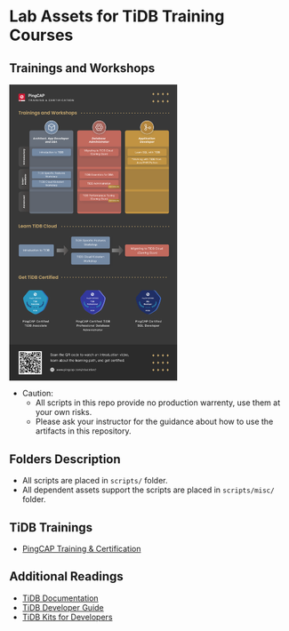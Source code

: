 # Lab Assets for TiDB Training Courses
## Trainings and Workshops
<img src="./ninja-kits/diagram/PE_EN.png" width="60%" align="top"/>

+ Caution:
  + All scripts in this repo provide no production warrenty, use them at your own risks.
  + Please ask your instructor for the guidance about how to use the artifacts in this repository.

## Folders Description
+ All scripts are placed in `scripts/` folder.
+ All dependent assets support the scripts are placed in `scripts/misc/` folder.

## TiDB Trainings
+ [PingCAP Training & Certification](https://pingcap.com/education/)

## Additional Readings
+ [TiDB Documentation](https://docs.pingcap.com/)
+ [TiDB Developer Guide](https://docs.pingcap.com/tidb/stable/dev-guide-overview)
+ [TiDB Kits for Developers](https://github.com/pingcap/tidb-course-201-lab/blob/master/ninja-kits/)
